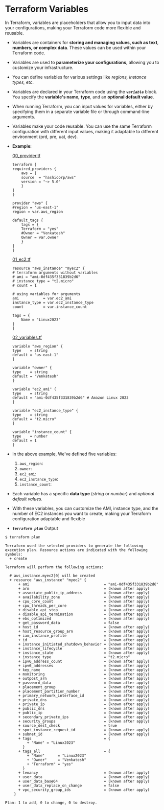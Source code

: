 # Terraform Variables


In Terraform, variables are placeholders that allow you to input data into your configurations, making your Terraform code more flexible and reusable.

- Variables are containers for **storing and managing values, such as text, numbers, or complex data**. These values can be used within your Terraform code.

- Variables are used to **parameterize your configurations**, allowing you to customize your infrastructure. 
- You can define variables for various settings like *regions, instance types,* etc.

- Variables are declared in your Terraform code using the ***`variable`*** block. You specify the **variable's name**, **type**, and an **optional default value**.

- When running Terraform, you can input values for variables, either by specifying them in a separate variable file or through command-line arguments.

- Variables make your code reusable. You can use the same Terraform configuration with different input values, making it adaptable to different environment (prd, pre, uat, dev).

- **Example**:  

    [00_provider.tf](./00_provider.tf)
    ```hcl
    terraform {
    required_providers {
        aws = {
        source  = "hashicorp/aws"
        version = "~> 5.0"
        }
    }
    }

    provider "aws" {
    #region = "us-east-1"
    region = var.aws_region

    default_tags {
        tags = {
        Terraform = "yes"
        #Owner = "Venkatesh"
        Owner = var.owner
        }
    }
    }
    ```

    [01_ec2.tf](./01_ec2.tf)
    ```hcl
    resource "aws_instance" "myec2" {
    # terraform arguments without variables
    # ami = "ami-0df435f331839b2d6"
    # instance_type = "t2.micro"
    # count = 1

    # using variables for arguments
    ami           = var.ec2_ami
    instance_type = var.ec2_instance_type
    count         = var.instance_count

    tags = {
        Name = "Linux2023"
    }
    }
    ```

    [02_variables.tf](./02_variables.tf)
    ```hcl
    variable "aws_region" {
    type    = string
    default = "us-east-1"
    }

    variable "owner" {
    type    = string
    default = "Venkatesh"
    }

    variable "ec2_ami" {
    type    = string
    default = "ami-0df435f331839b2d6" # Amazon Linux 2023
    }

    variable "ec2_instance_type" {
    type    = string
    default = "t2.micro"
    }

    variable "instance_count" {
    type    = number
    default = 1
    }
    ```


- In the above example, We've defined five variables: 
    1. `aws_region`: 
    2. `owner`: 
    3. `ec2_ami`: 
    4. `ec2_instance_type`:
    5. `instance_count`: 

- Each variable has a specific **data type** (*string* or  *number*) and *optional default values*.

- With these variables, you can customize the AMI, instance type, and the number of EC2 instances you want to create, making your Terraform configuration adaptable and flexible

- ***`terraform plan`*** Output

```hcl
$ terraform plan

Terraform used the selected providers to generate the following execution plan. Resource actions are indicated with the following symbols:      
  + create

Terraform will perform the following actions:

  # aws_instance.myec2[0] will be created
  + resource "aws_instance" "myec2" {
      + ami                                  = "ami-0df435f331839b2d6"
      + arn                                  = (known after apply)
      + associate_public_ip_address          = (known after apply)
      + availability_zone                    = (known after apply)
      + cpu_core_count                       = (known after apply)
      + cpu_threads_per_core                 = (known after apply)
      + disable_api_stop                     = (known after apply)
      + disable_api_termination              = (known after apply)
      + ebs_optimized                        = (known after apply)
      + get_password_data                    = false
      + host_id                              = (known after apply)
      + host_resource_group_arn              = (known after apply)
      + iam_instance_profile                 = (known after apply)
      + id                                   = (known after apply)
      + instance_initiated_shutdown_behavior = (known after apply)
      + instance_lifecycle                   = (known after apply)
      + instance_state                       = (known after apply)
      + instance_type                        = "t2.micro"
      + ipv6_address_count                   = (known after apply)
      + ipv6_addresses                       = (known after apply)
      + key_name                             = (known after apply)
      + monitoring                           = (known after apply)
      + outpost_arn                          = (known after apply)
      + password_data                        = (known after apply)
      + placement_group                      = (known after apply)
      + placement_partition_number           = (known after apply)
      + primary_network_interface_id         = (known after apply)
      + private_dns                          = (known after apply)
      + private_ip                           = (known after apply)
      + public_dns                           = (known after apply)
      + public_ip                            = (known after apply)
      + secondary_private_ips                = (known after apply)
      + security_groups                      = (known after apply)
      + source_dest_check                    = true
      + spot_instance_request_id             = (known after apply)
      + subnet_id                            = (known after apply)
      + tags                                 = {
          + "Name" = "Linux2023"
        }
      + tags_all                             = {
          + "Name"      = "Linux2023"
          + "Owner"     = "Venkatesh"
          + "Terraform" = "yes"
        }
      + tenancy                              = (known after apply)
      + user_data                            = (known after apply)
      + user_data_base64                     = (known after apply)
      + user_data_replace_on_change          = false
      + vpc_security_group_ids               = (known after apply)
    }

Plan: 1 to add, 0 to change, 0 to destroy.
```